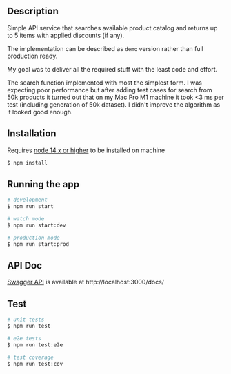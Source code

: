 ## Description

Simple API service that searches available product catalog and returns up to 5 items with applied discounts (if any).

The implementation can be described as `demo` version rather than full production ready.

My goal was to deliver all the required stuff with the least code and effort.

The search function implemented with most the simplest form. 
I was expecting poor performance but after adding test cases for search from 50k products 
it turned out that on my Mac Pro M1 machine it took <3 ms per test (including generation of 50k dataset).
I didn't improve the algorithm as it looked good enough. 

## Installation

Requires [node 14.x or higher](https://nodejs.org) to be installed on machine

```bash
$ npm install
```

## Running the app

```bash
# development
$ npm run start

# watch mode
$ npm run start:dev

# production mode
$ npm run start:prod
```

## API Doc

[Swagger API](http://localhost:3000/docs/) is available at http://localhost:3000/docs/

## Test

```bash
# unit tests
$ npm run test

# e2e tests
$ npm run test:e2e

# test coverage
$ npm run test:cov
```
